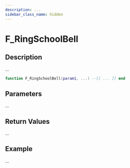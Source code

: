 ```yaml
---
description: ...
sidebar_class_name: hidden
---
```


# F_RingSchoolBell

## Description

...

```lua
function F_RingSchoolBell(param1, ...) --[[ ... ]] end
```

## Parameters

...

## Return Values

...

## Example

...

